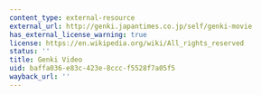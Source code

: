 ```yaml
---
content_type: external-resource
external_url: http://genki.japantimes.co.jp/self/genki-movie
has_external_license_warning: true
license: https://en.wikipedia.org/wiki/All_rights_reserved
status: ''
title: Genki Video
uid: baffa036-e83c-423e-8ccc-f5528f7a05f5
wayback_url: ''
---
```

